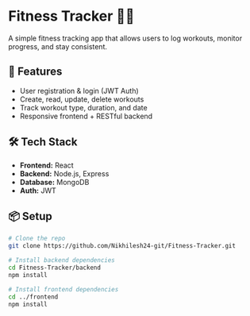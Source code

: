 # Fitness Tracker 🏋️‍♂️

A simple fitness tracking app that allows users to log workouts, monitor progress, and stay consistent.

## 🚀 Features

- User registration & login (JWT Auth)
- Create, read, update, delete workouts
- Track workout type, duration, and date
- Responsive frontend + RESTful backend

## 🛠️ Tech Stack

- **Frontend:** React  
- **Backend:** Node.js, Express  
- **Database:** MongoDB  
- **Auth:** JWT

## 📦 Setup

```bash
# Clone the repo
git clone https://github.com/Nikhilesh24-git/Fitness-Tracker.git

# Install backend dependencies
cd Fitness-Tracker/backend
npm install

# Install frontend dependencies
cd ../frontend
npm install
